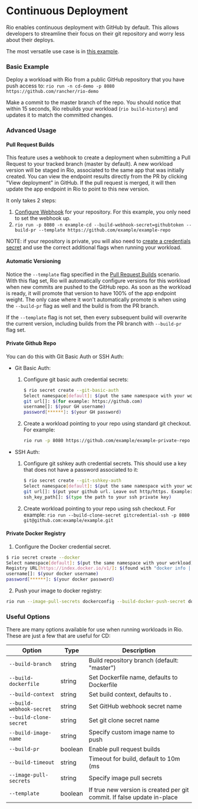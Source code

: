 # Continuous Deployment

Rio enables continuous deployment with GitHub by default.
This allows developers to streamline their focus on their git repository and worry less about their deploys.

The most versatile use case is in [this example](#pull-request-builds).


### Basic Example
Deploy a workload with Rio from a public GitHub repository that you have push access to:
`rio run -n cd-demo -p 8080 https://github.com/rancher/rio-demo`

Make a commit to the master branch of the repo. 
You should notice that within 15 seconds, Rio rebuilds your workload (`rio build-history`) and updates it to match the committed changes.


### Advanced Usage
#### Pull Request Builds
This feature uses a webhook to create a deployment when submitting a Pull Request to your tracked branch (master by default).
A new workload version will be staged in Rio, associated to the same app that was initially created. 
You can view the endpoint results directly from the PR by clicking "View deployment" in GitHub. 
If the pull request is merged, it will then update the app endpoint in Rio to point to this new version.

It only takes 2 steps:

1. [Configure Webhook](./webhooks.md) for your repository. For this example, you only need to set the webhook up.
2. `rio run -p 8080 -n example-cd --build-webhook-secret=githubtoken --build-pr --template https://github.com/example/example-repo`

NOTE: if your repository is private, you will also need to [create a credentials secret](#private-github-repo) and use the correct additional flags when running your workload.


#### Automatic Versioning
Notice the `--template` flag specified in the [Pull Request Builds](#pull-request-builds) scenario.
With this flag set, Rio will automatically configure versions for this workload when new commits are pushed to the GitHub repo.
As soon as the workload is ready, it will promote that version to have 100% of the app endpoint weight.
The only case where it won't automatically promote is when using the `--build-pr` flag as well and the build is from the PR branch.

If the `--template` flag is not set, then every subsequent build will overwrite the current version, including builds from the PR branch with `--build-pr` flag set.


#### Private Github Repo
You can do this with Git Basic Auth or SSH Auth:
- Git Basic Auth:
    1. Configure git basic auth credential secrets:
    
        ```bash
        $ rio secret create --git-basic-auth
        Select namespace[default]: $(put the same namespace with your workload)
        git url[]: $(for example: https://github.com)
        username[]: $(your GH username)
        password[******]: $(your GH password)
        ```
       
    2. Create a workload pointing to your repo using standard git checkout. For example:
        
        ```bash
        rio run -p 8080 https://github.com/example/example-private-repo
       ```
       
- SSH Auth:
    1. Configure git sshkey auth credential secrets. This should use a key that does not have a password associated to it:
       
        ```bash
        $ rio secret create --git-sshkey-auth
        Select namespace[default]: $(put the same namespace with your workload)
        git url[]: $(put your github url. Leave out http/https. Example: github.com)
        ssh_key_path[]: $(type the path to your ssh private key)
        ```
       
    2. Create workload pointing to your repo using ssh checkout. For example:
        `rio run --build-clone-secret gitcredential-ssh -p 8080 git@github.com:example/example.git`


#### Private Docker Registry
1. Configure the Docker credential secret.

```bash
$ rio secret create --docker
Select namespace[default]: $(put the same namespace with your workload)
Registry URL[https://index.docker.io/v1/]: $(found with "docker info | grep Registry")
username[]: $(your docker username)
password[******]: $(your docker password)
```

2. Push your image to docker registry:

```bash
rio run --image-pull-secrets dockerconfig --build-docker-push-secret dockerconfig -p 8080 --build-registry index.docker.io --build-image-name $username/repo https://github.com/example/example.git
```


### Useful Options
There are many options available for use when running workloads in Rio. These are just a few that are useful for CD:

| Option | Type | Description |
|------|----| -------------|
| `--build-branch` | string | Build repository branch (default: "master") | 
| `--build-dockerfile` | string | Set Dockerfile name, defaults to Dockerfile |
| `--build-context` | string | Set build context, defaults to . |
| `--build-webhook-secret` | string | Set GitHub webhook secret name |
| `--build-clone-secret` | string | Set git clone secret name |
| `--build-image-name` | string | Specify custom image name to push |
| `--build-pr` | boolean | Enable pull request builds |
| `--build-timeout` | string | Timeout for build, default to 10m (ms|s|m|h) |
| `--image-pull-secrets` | string | Specify image pull secrets |
| `--template` | boolean | If true new version is created per git commit. If false update in-place |
